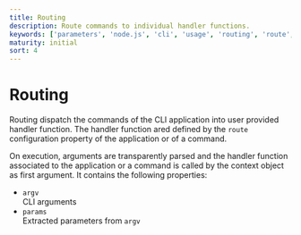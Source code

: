 ```yaml
---
title: Routing
description: Route commands to individual handler functions.
keywords: ['parameters', 'node.js', 'cli', 'usage', 'routing', 'route', 'handler', 'fucntion']
maturity: initial
sort: 4
---
```


# Routing

Routing dispatch the commands of the CLI application into user provided handler function. The handler function ared defined by the `route` configuration property of the application or of a command.

On execution, arguments are transparently parsed and the handler function associated to the application or a command is called by the context object as first argument. It contains the following properties:

* `argv`   
   CLI arguments
* `params`   
   Extracted parameters from `argv`
